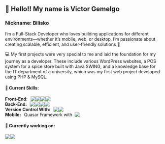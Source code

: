 <h2>👋 Hello!! My name is Victor Gemelgo</h2>
<h3>Nickname: Bilisko</h3>

I’m a Full-Stack Developer who loves building applications for different environments—whether it’s mobile, web, or desktop. I’m passionate about creating scalable, efficient, and user-friendly solutions 🥰

💻 My first projects were very special to me and laid the foundation for my journey as a developer. These include various WordPress websites, a POS system for a spice store built with Java SWING, and a knowledge base for the IT department of a university, which was my first web project developed using PHP & MySQL.

<h4>🖖 Current Skills: </h4>  

<div style="display: flex">
<strong>Front-End: &nbsp;&nbsp;</strong>
<img src="https://img.shields.io/badge/CSS-239120?&style=for-the-badge&logo=css3&logoColor=white">
<img src="https://img.shields.io/badge/Sass-CC6699?style=for-the-badge&logo=sass&logoColor=white">
<img src="https://img.shields.io/badge/JavaScript-F7DF1E?style=for-the-badge&logo=javascript&logoColor=black">
<img src="https://img.shields.io/badge/Vue.js-35495E?style=for-the-badge&logo=vue.js&logoColor=4FC08D">
</div>

<div style="display: flex;">
<strong>Back-End: &nbsp;&nbsp;</strong>
<img src="https://img.shields.io/badge/Node.js-43853D?style=for-the-badge&logo=node.js&logoColor=white">
<img src="https://img.shields.io/badge/Express.js-404D59?style=for-the-badge">
<img src="https://img.shields.io/badge/PHP-777BB4?style=for-the-badge&logo=php&logoColor=white">
<img src="https://img.shields.io/badge/MySQL-00000F?style=for-the-badge&logo=mysql&logoColor=white">
</div>

<div style="display: flex;">
<strong>Version Control With: &nbsp;&nbsp;</strong>
<img src="https://img.shields.io/badge/GIT-E44C30?style=for-the-badge&logo=git&logoColor=white">
<img src="https://img.shields.io/badge/GitHub-100000?style=for-the-badge&logo=github&logoColor=white">
</div>

<div style="display: flex;">
<strong>Mobile: &nbsp;&nbsp;</strong>
Quasar Framework with &nbsp;<img src="https://img.shields.io/badge/Cordova-35434F?style=for-the-badge&logo=apache-cordova&logoColor=E8E8E8">
</div>


<h4>📖 Currently working on:</h4> 

<div style="display: flex;">
<img src="https://img.shields.io/badge/React-20232A?style=for-the-badge&logo=react&logoColor=61DAFB">
<img src="https://img.shields.io/badge/React_Native-20232A?style=for-the-badge&logo=react&logoColor=61DAFB">
</div>
<br>

<!---
bilisko/bilisko is a ✨ special ✨ repository because its `README.md` (this file) appears on your GitHub profile.
You can click the Preview link to take a look at your changes.
--->
